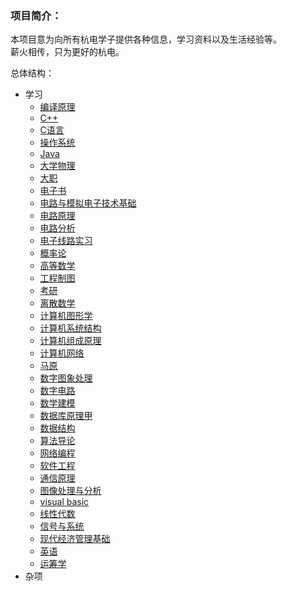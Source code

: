### 项目简介：</br>

本项目意为向所有杭电学子提供各种信息，学习资料以及生活经验等。</br>
薪火相传，只为更好的杭电。</br>

总体结构：

* 学习
  * [编译原理](./学习/编译原理)
  * [C++](./学习/C++)
  * [C语言](./学习/C语言)
  * [操作系统](./学习/操作系统)
  * [Java](./学习/Java)
  * [大学物理](./学习/大学物理)
  * [大职](./学习/大职)
  * [电子书](./学习/电子书)
  * [电路与模拟电子技术基础](./学习/电路与模拟电子基础)
  * [电路原理](./学习/电路原理) 
  * [电路分析](./学习/电路分析)
  * [电子线路实习](./学习/电子线路实习)
  * [概率论](./学习/概率论)
  * [高等数学](./学习/高等数学)
  * [工程制图](./学习/工程制图)
  * [考研](./学习/考研)
  * [离散数学](./学习/离散数学)
  * [计算机图形学](./学习/计算机图形学)
  * [计算机系统结构](./学习/计算机系统结构)
  * [计算机组成原理](./学习/计算机组成原理)
  * [计算机网络](./学习/计算机网络)
  * [马原](./学习/马原)
  * [数字图象处理](./学习/数字图像处理)
  * [数字电路](./学习/数字电路)
  * [数学建模](./学习/数学建模)
  * [数据库原理甲](./学习/数据库原理甲)
  * [数据结构](./学习/数据结构)
  * [算法导论](./学习/算法导论)
  * [网络编程](./学习/网络编程)
  * [软件工程](./学习/软件工程)
  * [通信原理](./学习/通信原理)
  * [图像处理与分析](./学习/图像处理与分析)
  * [visual basic](./学习/visualBasic)
  * [线性代数](./学习/线性代数)
  * [信号与系统](./学习/信号与系统)
  * [现代经济管理基础](./学习/现代经济管理基础)
  * [英语](./学习/英语)
  * [运筹学](./学习/运筹学)
* 杂项

